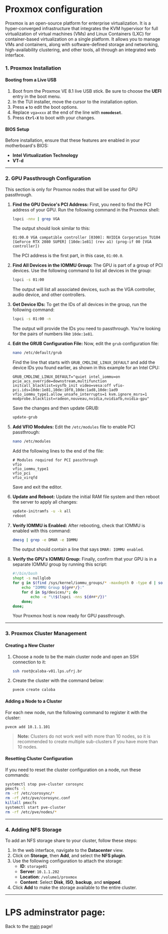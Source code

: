# Proxmox configuration

Proxmox is an open-source platform for enterprise virtualization. It is a hyper-converged infrastructure that integrates the KVM hypervisor for full virtualization of virtual machines (VMs) and Linux Containers (LXC) for container-based virtualization on a single platform. It allows you to manage VMs and containers, along with software-defined storage and networking, high-availability clustering, and other tools, all through an integrated web interface.

### **1. Proxmox Installation**

#### **Booting from a Live USB**

1.  Boot from the Proxmox VE 8.1 live USB stick. Be sure to choose the **UEFI** entry in the boot menu.
2.  In the TUI installer, move the cursor to the installation option.
3.  Press **`e`** to edit the boot options.
4.  Replace `vga=xxx` at the end of the line with **`nomodeset`**.
5.  Press **`Ctrl-X`** to boot with your changes.

#### **BIOS Setup**

Before installation, ensure that these features are enabled in your motherboard's BIOS:

  * **Intel Virtualization Technology**
  * **VT-d**

-----

### **2. GPU Passthrough Configuration**

This section is only for Proxmox nodes that will be used for GPU passthrough.

1.  **Find the GPU Device's PCI Address:**
    First, you need to find the PCI address of your GPU. Run the following command in the Proxmox shell:

    ```bash
    lspci -nnv | grep VGA
    ```

    The output should look similar to this:

    ```
    01:00.0 VGA compatible controller [0300]: NVIDIA Corporation TU104 [GeForce RTX 2080 SUPER] [10de:1e81] (rev a1) (prog-if 00 [VGA controller])
    ```

    The PCI address is the first part, in this case, `01:00.0`.

2.  **Find All Devices in the IOMMU Group:**
    The GPU is part of a group of PCI devices. Use the following command to list all devices in the group:

    ```bash
    lspci -s 01:00
    ```

    The output will list all associated devices, such as the VGA controller, audio device, and other controllers.

3.  **Get Device IDs:**
    To get the IDs of all devices in the group, run the following command:

    ```bash
    lspci -s 01:00 -n
    ```

    The output will provide the IDs you need to passthrough. You're looking for the pairs of numbers like `10de:1e81`.

4.  **Edit the GRUB Configuration File:**
    Now, edit the `grub` configuration file:

    ```bash
    nano /etc/default/grub
    ```

    Find the line that starts with `GRUB_CMDLINE_LINUX_DEFAULT` and add the device IDs you found earlier, as shown in this example for an Intel CPU:

    ```
    GRUB_CMDLINE_LINUX_DEFAULT="quiet intel_iommu=on pcie_acs_override=downstream,multifunction initcall_blacklist=sysfb_init video=vesa:off vfio-pci.ids=10de:1e81,10de:10f8,10de:1ad8,10de:1ad9 vfio_iommu_type1.allow_unsafe_interrupts=1 kvm.ignore_msrs=1 modprobe.blacklist=radeon,nouveau,nvidia,nvidiafb,nvidia-gpu"
    ```

    Save the changes and then update GRUB:

    ```bash
    update-grub
    ```

5.  **Add VFIO Modules:**
    Edit the `/etc/modules` file to enable PCI passthrough:

    ```bash
    nano /etc/modules
    ```

    Add the following lines to the end of the file:

    ```
    # Modules required for PCI passthrough
    vfio
    vfio_iommu_type1
    vfio_pci
    vfio_virqfd
    ```

    Save and exit the editor.

6.  **Update and Reboot:**
    Update the initial RAM file system and then reboot the server to apply all changes:

    ```bash
    update-initramfs -u -k all
    reboot
    ```

7.  **Verify IOMMU is Enabled:**
    After rebooting, check that IOMMU is enabled with this command:

    ```bash
    dmesg | grep -e DMAR -e IOMMU
    ```

    The output should contain a line that says `DMAR: IOMMU enabled`.

8.  **Verify the GPU's IOMMU Group:**
    Finally, confirm that your GPU is in a separate IOMMU group by running this script:

    ```bash
    #!/bin/bash
    shopt -s nullglob
    for g in $(find /sys/kernel/iommu_groups/* -maxdepth 0 -type d | sort -V); do
        echo "IOMMU Group ${g##*/}:"
        for d in $g/devices/*; do
            echo -e "\t$(lspci -nns ${d##*/})"
        done;
    done;
    ```

    Your Proxmox host is now ready for GPU passthrough.

-----

### **3. Proxmox Cluster Management**

#### **Creating a New Cluster**

1.  Choose a node to be the main cluster node and open an SSH connection to it:
    ```bash
    ssh root@caloba-v01.lps.ufrj.br
    ```
2.  Create the cluster with the command below:
    ```bash
    pvecm create caloba
    ```

#### **Adding a Node to a Cluster**

For each new node, run the following command to register it with the cluster:

```bash
pvecm add 10.1.1.101
```

> **Note:** Clusters do not work well with more than 10 nodes, so it is recommended to create multiple sub-clusters if you have more than 10 nodes.

#### **Resetting Cluster Configuration**

If you need to reset the cluster configuration on a node, run these commands:

```bash
systemctl stop pve-cluster corosync
pmxcfs -l
rm -rf /etc/corosync/*
rm -rf /etc/pve/corosync.conf
killall pmxcfs
systemctl start pve-cluster
rm -rf /etc/pve/nodes/*
```

-----

### **4. Adding NFS Storage**

To add an NFS storage share to your cluster, follow these steps:

1.  In the web interface, navigate to the **Datacenter** view.
2.  Click on **Storage**, then **Add**, and select the **NFS plugin**.
3.  Use the following configuration to attach the storage:
      * **ID**: `storage01`
      * **Server**: `10.1.1.202`
      * **Location**: `/volume1/proxmox`
      * **Content**: Select **Disk**, **ISO**, **backup**, and **snipped**.
4.  Click **Add** to make the storage available to the entire cluster.

-----

# LPS adminstrator page:

Back to the [main](https://sites.google.com/lps.ufrj.br/infra/início) page!

